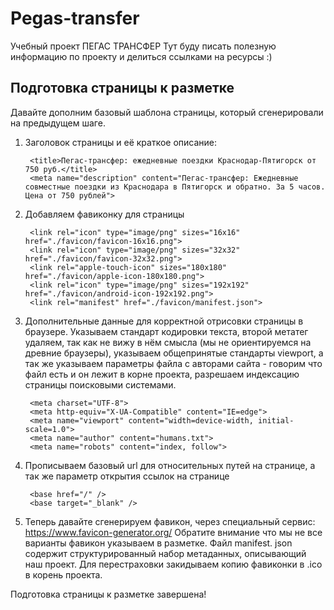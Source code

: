 # Pegas-transfer

 Учебный проект ПЕГАС ТРАНСФЕР
 Тут буду писать полезную информацию по проекту и делиться ссылками на ресурсы :)

## Подготовка страницы к разметке

Давайте дополним базовый шаблона страницы, который сгенерировали на предыдущем шаге.

1. Заголовок страницы и её краткое описание:

        <title>Пегас-трансфер: ежедневные поездки Краснодар-Пятигорск от 750 руб.</title>
        <meta name="description" content="Пегас-трансфер: Ежедневные совместные поездки из Краснодара в Пятигорск и обратно. За 5 часов. Цена от 750 рублей">

2. Добавляем фавиконку для страницы

        <link rel="icon" type="image/png" sizes="16x16" href="./favicon/favicon-16x16.png">
        <link rel="icon" type="image/png" sizes="32x32" href="./favicon/favicon-32x32.png">
        <link rel="apple-touch-icon" sizes="180x180" href="./favicon/apple-icon-180x180.png">
        <link rel="icon" type="image/png" sizes="192x192" href="./favicon/android-icon-192x192.png">
        <link rel="manifest" href="./favicon/manifest.json">

3. Дополнительные данные для корректной отрисовки страницы в браузере. Указываем стандарт кодировки текста, второй метатег удаляем, так как не вижу в нём смысла (мы не ориентируемся на древние браузеры), указываем общепринятые стандарты viewport, а так же указываем параметры файла с авторами сайта - говорим что файл есть и он лежит в корне проекта, разрешаем индексацию страницы поисковыми системами.

        <meta charset="UTF-8">
        <meta http-equiv="X-UA-Compatible" content="IE=edge">
        <meta name="viewport" content="width=device-width, initial-scale=1.0">
        <meta name="author" content="humans.txt">
        <meta name="robots" content="index, follow">

4. Прописываем базовый url для относительных путей на странице, а так же параметр открытия ссылок на странице

        <base href="/" />
        <base target="_blank" />

5. Теперь давайте сгенерируем фавикон, через специальный сервис: https://www.favicon-generator.org/
Обратите внимание что мы не все варианты фавикон указываем в разметке.
Файл manifest. json содержит структурированный набор метаданных, описывающий наш проект.
Для перестраховки закидываем копию фавиконки в .ico в корень проекта.

Подготовка страницы к разметке завершена!
